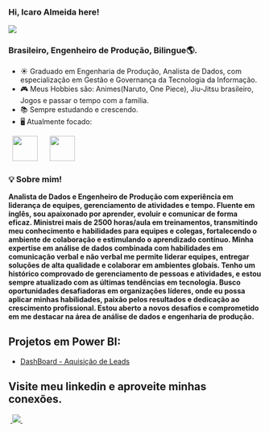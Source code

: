 ### Hi, Icaro Almeida here!
[<img src="https://img.shields.io/badge/icaroalmeidas-0A66C2?style=flat-square&logo=linkedin&logoColor=white" />](https://www.linkedin.com/in/icaroalmeidas/)

### **Brasileiro, Engenheiro de Produção, Bilingue**🌎.
- ☀ Graduado em Engenharia de Produção, Analista de Dados, com especialização em Gestão e Governança da Tecnologia da Informação.
- 🎮 Meus Hobbies são: Animes(Naruto, One Piece), Jiu-Jitsu brasileiro, Jogos e passar o tempo com a familia. 
- 📚 Sempre estudando e crescendo.
- 🖥️ Atualmente focado:
<div style="display: inline">
  &nbsp;&nbsp;<img width='50' height='50' src="https://img.icons8.com/?size=512&id=qYfwpsRXEcpc&format=png" />&nbsp;&nbsp;&nbsp;
  &nbsp;&nbsp;<img width='50' height='50' src="https://img.icons8.com/?size=512&id=50051&format=png" />&nbsp;&nbsp;&nbsp;

  ### :bulb: Sobre mim!

**Analista de Dados e Engenheiro de Produção com experiência em liderança de equipes, gerenciamento de atividades e tempo. Fluente em inglês, sou apaixonado por aprender, evoluir e comunicar de forma eficaz. Ministrei mais de 2500 horas/aula em treinamentos, transmitindo meu conhecimento e habilidades para equipes e colegas, fortalecendo o ambiente de colaboração e estimulando o aprendizado contínuo. Minha expertise em análise de dados combinada com habilidades em comunicação verbal e não verbal me permite liderar equipes, entregar soluções de alta qualidade e colaborar em ambientes globais. Tenho um histórico comprovado de gerenciamento de pessoas e atividades, e estou sempre atualizado com as últimas tendências em tecnologia. Busco oportunidades desafiadoras em organizações líderes, onde eu possa aplicar minhas habilidades, paixão pelos resultados e dedicação ao crescimento profissional. Estou aberto a novos desafios e comprometido em me destacar na área de análise de dados e engenharia de produção.**

##

## Projetos em Power BI:
- <a href="https://github.com/BrunoFelipeCB/Dataset-iris/tree/main">
    DashBoard - Aquisição de Leads
  </a>

## Visite meu linkedin e aproveite minhas conexões.
&nbsp;<a href="https://www.linkedin.com/in/icaroalmeidas/">
  <img src="https://img.shields.io/badge/linkedin-%230077B5.svg?style=for-the-badge&logo=linkedin&logoColor=white">
</a>&nbsp;
